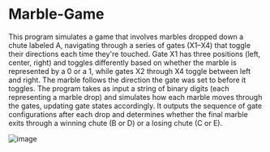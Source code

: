 # Marble-Game

This program simulates a game that involves marbles dropped down a chute labeled A, navigating through a series of gates (X1–X4) that toggle their directions each time they're touched. Gate X1 has three positions (left, center, right) and toggles differently based on whether the marble is represented by a 0 or a 1, while gates X2 through X4 toggle between left and right. The marble follows the direction the gate was set to before it toggles. The program takes as input a string of binary digits (each representing a marble drop) and simulates how each marble moves through the gates, updating gate states accordingly. It outputs the sequence of gate configurations after each drop and determines whether the final marble exits through a winning chute (B or D) or a losing chute (C or E).

![image](https://github.com/user-attachments/assets/8e4eb6a8-e67f-42ca-adfd-790534271e86)
